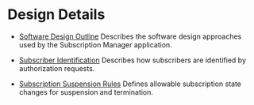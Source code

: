 # Design Details

- [Software Design Outline](design_outline.html) Describes the software design approaches used by the Subscription
Manager application.

- [Subscriber Identification](subscriber_identification.html) Describes how subscribers are identified by authorization
requests.

- [Subscription Suspension Rules](suspension_rules.html) Defines allowable subscription state changes for
suspension and termination.

